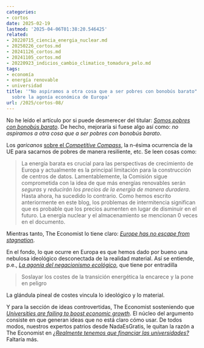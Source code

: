 ```yaml
---
categories:
- cortos
date: 2025-02-19
lastmod: '2025-04-06T01:38:20.546425'
related:
- 20220715_ciencia_energia_nuclear.md
- 20250226_cortos.md
- 20241126_cortos.md
- 20241105_cortos.md
- 20220923_indicios_cambio_climatico_tomadura_pelo.md
tags:
- economía
- energía renovable
- universidad
title: '"No aspiramos a otra cosa que a ser pobres con bonobús barato" y otros enlaces
  sobre la agonía económica de Europa'
url: /2025/cortos-08/
---
```


No he leído el artículo por si puede desmerecer del titular: [_Somos pobres con bonobús barato_](https://elpais.com/opinion/2025-02-07/somos-pobres-con-bonobus-barato.html). De hecho, mejoraría si fuese algo así como: _no aspiramos a otra cosa que a ser pobres con bonobús barato_.

Los _garicanos_ [sobre el _Competitive Compass_](https://www.siliconcontinent.com/p/20-thoughts-on-the-competitiveness), la n-ésima ocurrencia de la UE para sacarnos de pobres de manera resiliente, etc. Se leen cosas como:

> La energía barata es crucial para las perspectivas de crecimiento de Europa y actualmente es la principal limitación para la construcción de centros de datos. Lamentablemente, la Comisión sigue comprometida con la idea de que más energías renovables serán _seguras_ y _reducirán los precios de la energía de manera duradera_. Hasta ahora, ha sucedido lo contrario. Como hemos escrito anteriormente en este blog, los problemas de intermitencia significan que es probable que los precios aumenten en lugar de disminuir en el futuro. La energía nuclear y el almacenamiento se mencionan 0 veces en el documento.

Mientras tanto, The Economist lo tiene claro: [_Europe has no escape from stagnation_](https://www.economist.com/finance-and-economics/2025/02/06/europe-has-no-escape-from-stagnation).

En el fondo, lo que ocurre en Europa es que hemos dado por bueno una nebulosa ideológico desconectada de la realidad material. Así se entiende, p.e., [_La agonía del negacionismo ecológico_](https://theobjective.com/elsubjetivo/opinion/2025-02-09/agonia-negacionismo-ecologico-benito-arrunada/), que tiene por entradilla

> Soslayar los costes de la transición energética la encarece y la pone en peligro

La glándula pineal de costes vincula lo ideológico y lo material.

Y para la sección de ideas controvertidas, The Economist sosteniendo que [_Universities are failing to boost economic growth_](https://www.economist.com/finance-and-economics/2024/02/05/universities-are-failing-to-boost-economic-growth). El núcleo del argumento consiste en que generan ideas que no está claro cómo usar. De todos modos, nuestros expertos patrios desde NadaEsGratis, le quitan la razón a The Economist en [_¿Realmente tenemos que financiar las universidades?_](https://nadaesgratis.es/cabrales/realmente-tenemos-que-financiar-las-universidades) Faltaría más.

